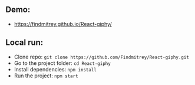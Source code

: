 ## Demo:
- https://findmitrey.github.io/React-giphy/

## Local run:
- Clone repo: `git clone https://github.com/Findmitrey/React-giphy.git`
- Go to the project folder: `cd React-giphy`
- Install dependencies: `npm install`
- Run the project: `npm start`